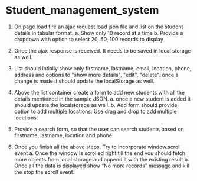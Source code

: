 # Student_management_system
1.	 On page load fire an ajax request load json file and list on the student details in tabular format.
 a.	Show only 10 record at a time
 b.	Provide a dropdown with option to select 20, 50, 100 records to display

2.	Once the ajax response is received. It needs to be saved in local storage as well.

3.	List should intially show only firstname, lastname, email, location, phone, address and options to "show more details", "edit", "delete". once a change is made it should update the localStorage as well.

4.	Above the list container create a form to add new students with all the details mentioned in the sample JSON.
  a.	once a new student is added it should update the localstorage as well.
  b.	Add form should provide option to add multiple locations. Use drag and drop to add multiple locations.

5.	Provide a search form, so that the user can search students based on firstname, lastname, location and phone.

6.	Once you finish all the above steps. Try to incorporate window.scroll event
 a.	Once the window is scrolled right till the end you should fetch more objects from local storage and append it with the existing result
 b.	Once all the data is displayed show “No more records” message and kill the stop the scroll event.
